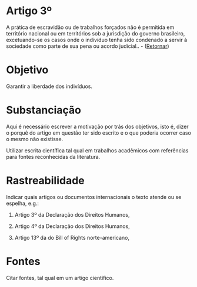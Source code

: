 # Artigo 3º

A prática de escravidão ou de trabalhos forçados não é permitida em território nacional ou em territórios sob a jurisdição do governo brasileiro, excetuando-se os casos onde o indivíduo tenha sido condenado a servir à sociedade como parte de sua pena ou acordo judicial.. - ([Retornar](../DireitosDoIndividuo.md))

# Objetivo
Garantir a liberdade dos indivíduos.

# Substanciação
Aqui é necessário escrever a motivação por trás dos objetivos, isto é, dizer o porquê do artigo em questão ter sido escrito e o que poderia ocorrer caso o mesmo não existisse.

Utilizar escrita científica tal qual em trabalhos acadêmicos com referências para fontes reconhecidas da literatura.

# Rastreabilidade
Indicar quais artigos ou documentos internacionais o texto atende ou se espelha, e.g.:

1) Artigo 3º da Declaração dos Direitos Humanos,

2) Artigo 4º da Declaração dos Direitos Humanos,

3) Artigo 13º da do Bill of Rights norte-americano,

# Fontes
Citar fontes, tal qual em um artigo científico.
